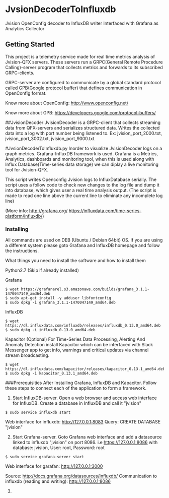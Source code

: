 # JvsionDecoderToInfluxdb
Jvision OpenConfig decoder to InfluxDB writer Interfaced with Grafana as Analytics Collector

## Getting Started
This project is a telemetry service made for real time metrics analysis of Jvision-QFX servers. These servers run a GRPC(General Remote Procedure Calling)-server program that collects metrics and forwards to its subscribed GRPC-clients.

GRPC-server are configured to communicate by a global standard protocol called GPB(Google protocol buffer) that defines communication in OpenConfig format.

Know more about OpenConfig: http://www.openconfig.net/

Know more about GPB:        https://developers.google.com/protocol-buffers/

##JvisionDecoder
JvisionDecoder is a GRPC-client that collects streaming data from QFX-servers and serializes structured data. Writes the collected data into a log with port number being listened to.
Ex: jvision_port_2000.txt, jvision_port_3002.txt, jvision_port_9000.txt

#JvsionDecoderToInfluxdb.py
Inorder to visualize JvisionDecoder logs on a graph metrics. Grafana-InfluxDB framework is used. Grafana is a Metrics, Analytics, dashboards and monitoring tool, when this is used along with Influx Database(Time-series data storage) we can diplay a live monitoring tool for Jvision-QFX.

This script writes Openconfig Jvision logs to InfluxDatabase serially. The script uses a follow code to check new changes to the log file and dump it into database, which gives user a real time analysis output. (The script is made to read one line above the current line to eliminate any incomplete log line)

(More info: http://grafana.org/ https://influxdata.com/time-series-platform/influxdb/)

### Installing
All commands are used on  DEB (Ubuntu / Debian 64bit) OS. If you are using a different system please goto Grafana and InfluxDB homepage and follow the instructions.

What things you need to install the software and how to install them

Python2.7 (Skip if already installed)

Grafana
```
$ wget https://grafanarel.s3.amazonaws.com/builds/grafana_3.1.1-1470047149_amd64.deb
$ sudo apt-get install -y adduser libfontconfig
$ sudo dpkg -i grafana_3.1.1-1470047149_amd64.deb
```

InfluxDB
```
$ wget https://dl.influxdata.com/influxdb/releases/influxdb_0.13.0_amd64.deb
$ sudo dpkg -i influxdb_0.13.0_amd64.deb
```

Kapacitor (Optional)
For Time-Series Data Processing, Alerting And Anomaly Detection install Kapacitor which can be interfaced with Slack Messenger app to get info, warnings and critical updates via channel stream broadcasting.

```
$ wget https://dl.influxdata.com/kapacitor/releases/kapacitor_0.13.1_amd64.deb
$ sudo dpkg -i kapacitor_0.13.1_amd64.deb
```

###Prerequisities
After Installing Grafana, InfluxDB and Kapacitor. Follow these steps to connect each of the application to form a framework.

1. Start InfluxDB-server. Open a web browser and access web interface for InfluxDB. Create a database in InfluxDB and call it "jvision"
```
$ sudo service influxdb start
```
Web interface for influxdb: http://127.0.0.1:8083
Query: CREATE DATABASE "jvision"

2. Start Grafana-server. Goto Grafana web interface and add a datasource linked to influxdb "jvision" on port 8086. i.e https://127.0.0.1:8086 with database: jvision, User: root, Password: root

```
$ sudo service grafana-server start
```
Web interface for garafan: http://127.0.0.1:3000

Source: http://docs.grafana.org/datasources/influxdb/
Communication to influxdb (reading and writing): http://127.0.0.1:8086

3. 
